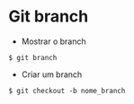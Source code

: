 # Git branch

* Mostrar o branch
````
$ git branch
````
* Criar um branch
````
$ git checkout -b nome_branch
````